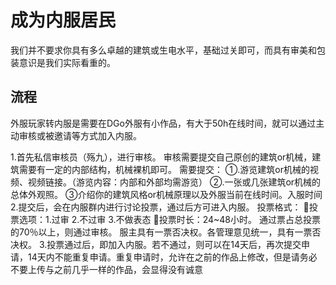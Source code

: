 <!-- guide/apply/MainResident-->

# 成为内服居民

我们并不要求你具有多么卓越的建筑或生电水平，基础过关即可，而具有审美和包装意识是我们实际看重的。


## 流程

外服玩家转内服是需要在DGo外服有小作品，有大于50h在线时间，就可以通过主动审核或被邀请等方式加入内服。

1.首先私信审核员（殇九），进行审核。
审核需要提交自己原创的建筑or机械，建筑需要有一定的内部结构，机械裸机即可。
需要提交：	①.游览建筑or机械的视频、视频链接。（游览内容：内部和外部均需游览）
②.一张或几张建筑or机械的总体外观照。
③介绍你的建筑风格or机械原理以及外服当前在线时间。入服时间
2.提交后，会在内服群内进行讨论投票，通过后方可进入内服。
投票格式：
投票选项：1.过审 2.不过审 3.不做表态
投票时长：24~48小时。
通过票占总投票的70％以上，则通过审核。
服主具有一票否决权。各管理意见统一，具有一票否决权。
3.投票通过后，即加入内服。若不通过，则可以在14天后，再次提交申请，14天内不能重复申请。重复申请时，允许在之前的作品上修改，但是请务必不要上传与之前几乎一样的作品，会显得没有诚意
